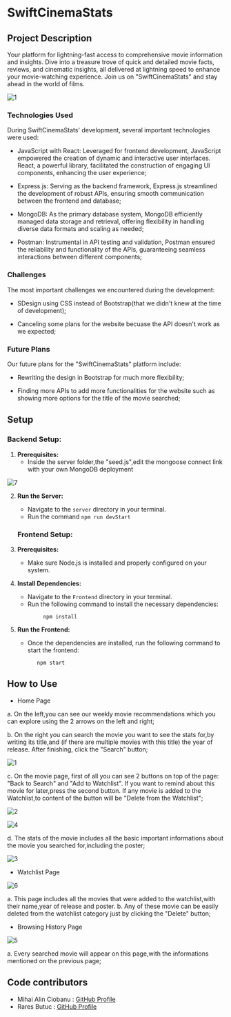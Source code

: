 # SwiftCinemaStats

## Project Description 
Your platform for lightning-fast access to comprehensive movie information and insights. Dive into a treasure trove of quick and detailed movie facts, reviews, and cinematic insights, all delivered at lightning speed to enhance your movie-watching experience. Join us on "SwiftCinemaStats" and stay ahead in the world of films.


![1](https://github.com/RaresButuc/SwiftCinemaStats.com/assets/116391767/dbd00c4d-c977-4d12-b615-a6b89ff61094)


### Technologies Used

During SwiftCinemaStats' development, several important technologies were used:

- JavaScript with React: Leveraged for frontend development, JavaScript empowered the creation of dynamic and interactive user interfaces. React, a powerful library, facilitated the construction of engaging UI components, enhancing the user experience;

- Express.js: Serving as the backend framework, Express.js streamlined the development of robust APIs, ensuring smooth communication between the frontend and database;

- MongoDB: As the primary database system, MongoDB efficiently managed data storage and retrieval, offering flexibility in handling diverse data formats and scaling as needed;

- Postman: Instrumental in API testing and validation, Postman ensured the reliability and functionality of the APIs, guaranteeing seamless interactions between different components;

### Challenges

The most important challenges we encountered during the development:

- SDesign using CSS instead of Bootstrap(that we didn't knew at the time of development);

- Canceling some plans for the website becuase the API doesn't work as we expected;

### Future Plans
  
Our future plans for the "SwiftCinemaStats" platform include:

- Rewriting the design in Bootstrap for much more flexibility;

- Finding more APIs to add more functionalities for the website such as showing more options for the title of the movie searched;

## Setup

### Backend Setup:

1. **Prerequisites:**
    - Inside the server folder,the "seed.js",edit the mongoose connect link with your own MongoDB deployment

![7](https://github.com/RaresButuc/SwiftCinemaStats.com/assets/116391767/d3ddd048-771f-4495-a57c-9beaa705d725)

2. **Run the Server:**
    - Navigate to the `server` directory in your terminal.
    - Run the command ```npm run devStart```


   ### Frontend Setup:

1. **Prerequisites:**
    - Make sure Node.js is installed and properly configured on your system.

2. **Install Dependencies:**
    - Navigate to the `Frontend` directory in your terminal.
    - Run the following command to install the necessary dependencies:
      ```
           npm install
      ```

3. **Run the Frontend:**
    - Once the dependencies are installed, run the following command to start the frontend:
      ```
         npm start 
      ```



## How to Use 
  
- Home Page

a. On the left,you can see our weekly movie recommendations which you can explore using the 2 arrows on the left and right; 

b. On the right you can search the movie you want to see the stats for,by writing its title,and (if there are multiple movies with this title) the year of release. After finishing, click the "Search" button;

![1](https://github.com/RaresButuc/SwiftCinemaStats.com/assets/116391767/523990f9-b793-466a-993c-c6a877187cee)

c. On the movie page, first of all you can see 2 buttons on top of the page: "Back to Search" and "Add to Watchlist". If you want to remind about this movie for later,press the second button. If any movie is added to the Watchlist,to content of the button will be "Delete from the Watchlist";

![2](https://github.com/RaresButuc/SwiftCinemaStats.com/assets/116391767/81d7067d-af25-44ca-ad70-0ff664a2c4da)

![4](https://github.com/RaresButuc/SwiftCinemaStats.com/assets/116391767/ebb24570-d882-4287-93dd-d595f468e4ec)


d. The stats of the movie includes all the basic important informations about the movie you searched for,including the poster;

![3](https://github.com/RaresButuc/SwiftCinemaStats.com/assets/116391767/a938b035-c4f0-4e25-882f-29941b8b3b6b)

 
- Watchlist Page

![6](https://github.com/RaresButuc/SwiftCinemaStats.com/assets/116391767/43f2a131-22b1-4e1b-934b-2b21a7438691)

a. This page includes all the movies that were added to the watchlist,with their name,year of release and poster.
b. Any of these movie can be easily deleted from the watchlist category just by clicking the "Delete" button;

 
- Browsing History Page

![5](https://github.com/RaresButuc/SwiftCinemaStats.com/assets/116391767/06c7fc5e-0156-41aa-98c1-fa4a099e8798)

a. Every searched movie will appear on this page,with the informations mentioned on the previous page;


## Code contributors

- Mihai Alin Ciobanu : [GitHub Profile](https://github.com/mihaiallin)
- Rares Butuc : [GitHub Profile](https://github.com/RaresButuc)

